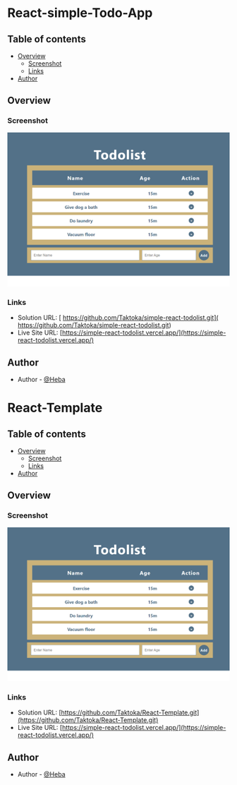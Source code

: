 # React-simple-Todo-App

## Table of contents

- [Overview](#overview)
  - [Screenshot](#screenshot)
  - [Links](#links)
- [Author](#author)

## Overview

### Screenshot

![](/src/images/screenshot.png)

### Links

- Solution URL: [ https://github.com/Taktoka/simple-react-todolist.git]( https://github.com/Taktoka/simple-react-todolist.git)
- Live Site URL: [https://simple-react-todolist.vercel.app/](https://simple-react-todolist.vercel.app/)

## Author

- Author - [@Heba](https://github.com/Taktoka)

# React-Template

## Table of contents

- [Overview](#overview)
  - [Screenshot](#screenshot)
  - [Links](#links)
- [Author](#author)

## Overview

### Screenshot

![](/src/images/screenshot.png)

### Links

- Solution URL: [https://github.com/Taktoka/React-Template.git](https://github.com/Taktoka/React-Template.git)
- Live Site URL: [https://simple-react-todolist.vercel.app/](https://simple-react-todolist.vercel.app/)

## Author

- Author - [@Heba](https://github.com/Taktoka)
